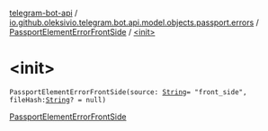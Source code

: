 [telegram-bot-api](../../index.md) / [io.github.oleksivio.telegram.bot.api.model.objects.passport.errors](../index.md) / [PassportElementErrorFrontSide](index.md) / [&lt;init&gt;](./-init-.md)

# &lt;init&gt;

`PassportElementErrorFrontSide(source: `[`String`](https://kotlinlang.org/api/latest/jvm/stdlib/kotlin/-string/index.html)` = "front_side", fileHash: `[`String`](https://kotlinlang.org/api/latest/jvm/stdlib/kotlin/-string/index.html)`? = null)`

[PassportElementErrorFrontSide](https://core.telegram.org/bots/api/#passportelementerrorfrontside)

